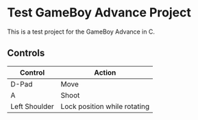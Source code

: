 # Test GameBoy Advance Project

This is a test project for the GameBoy Advance in C.

## Controls

| Control | Action |
| - | - |
| D-Pad | Move |
| A | Shoot |
| Left Shoulder | Lock position while rotating |

